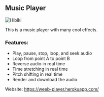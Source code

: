 ## Music Player

![Hibiki](https://github.com/Tenpi/Music-Player-Web/blob/master/assets/images/website-img.png?raw=true)

This is a music player with many cool effects.

### Features:
- Play, pause, stop, loop, and seek audio
- Loop from point A to point B
- Reverse audio in real time
- Time stretching in real time
- Pitch shifting in real time
- Render and download the audio

Website: https://weeb-player.herokuapp.com/